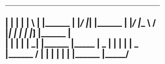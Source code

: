  _______ _____ __   _ _______ _______  ______ _______ _______ _______       ______ _______ _    _ _______ _______  _____  _______ ______ 
 |  |  |   |   | \  | |______ |       |_____/ |_____| |______    |         |_____/ |______  \  /  |_____| |  |  | |_____] |______ |     \
 |  |  | __|__ |  \_| |______ |_____  |    \_ |     | |          |         |    \_ |______   \/   |     | |  |  | |       |______ |_____/
 ========================================================================================================================================